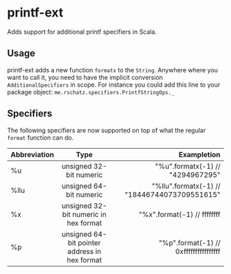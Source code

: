 # printf-ext
Adds support for additional printf specifiers in Scala.

## Usage

printf-ext adds a new function `formatx` to  the `String`. Anywhere where you want to call it, you need to
have the implicit conversion `AdditionalSpecifiers` in scope. For instance you could add this line to your
package object: `me.rschatz.specifiers.PrintfStringOps._`

## Specifiers

The following specifiers are now supported on top of what the regular `format` function can do.

| Abbreviation  | Type                                          | Exampletion                                  |
| ------------- |:---------------------------------------------:| --------------------------------------------:|
| %u            | unsigned 32-bit numeric                       | "%u".formatx(-1) // "4294967295"             |
| %llu          | unsigned 64-bit numeric                       | "%llu".formatx(-1) // "18446744073709551615" |
| %x            | unsigned 32-bit numeric in hex format         | "%x".format(-1) // ffffffff                  |
| %p            | unsigned 64-bit pointer address in hex format | "%p".format(-1) // 0xffffffffffffffff        |
